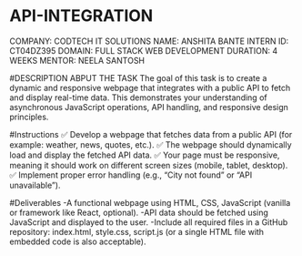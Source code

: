 # API-INTEGRATION
COMPANY: CODTECH IT SOLUTIONS
NAME: ANSHITA BANTE
INTERN ID: CT04DZ395
DOMAIN: FULL STACK WEB DEVELOPMENT
DURATION: 4 WEEKS
MENTOR: NEELA SANTOSH

#DESCRIPTION ABPUT THE TASK
The goal of this task is to create a dynamic and responsive webpage that integrates with a public API to fetch and display real-time data. This demonstrates your understanding of asynchronous JavaScript operations, API handling, and responsive design principles.

#Instructions
✅ Develop a webpage that fetches data from a public API (for example: weather, news, quotes, etc.).
✅ The webpage should dynamically load and display the fetched API data.
✅ Your page must be responsive, meaning it should work on different screen sizes (mobile, tablet, desktop).
✅ Implement proper error handling (e.g., “City not found” or “API unavailable”).

#Deliverables
-A functional webpage using HTML, CSS, JavaScript (vanilla or framework like React, optional).
-API data should be fetched using JavaScript and displayed to the user.
-Include all required files in a GitHub repository:
index.html, style.css, script.js (or a single HTML file with embedded code is also acceptable).

